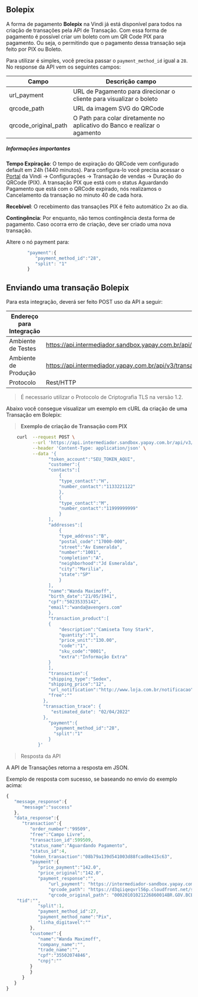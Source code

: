 ## Bolepix


A forma de pagamento **Bolepix** na Vindi já está disponível para todos na criação de transações pela API de Transação. Com essa forma de pagamento é possível criar um boleto com um QR Code PIX para pagamento. Ou seja, o permitindo que o pagamento dessa transação seja feito por PIX ou Boleto.

Para utilizar é simples, você precisa passar o `payment_method_id` igual a `28`. No response da API vem os seguintes campos:

| Campo                | Descrição campo                                                            |
|----------------------|----------------------------------------------------------------------------|
| url_payment          | URL de Pagamento para direcionar o cliente para visualizar o boleto        |
| qrcode_path          | URL da imagem SVG do QRCode                                                |
| qrcode_original_path | O Path para colar diretamente no aplicativo do Banco e realizar o agamento |



##### Informações importantes

**Tempo Expiração**: O tempo de expiração do QRCode vem configurado default em 24h (1440 minutos). Para configura-lo você precisa acessar o [Portal](https://intermediador.yapay.com.br/settings/sales) da Vindi -> Configurações -> Transação de vendas -> Duração do QRCode (PIX). A transação PIX que está com o status Aguardando Pagamento que está com o QRCode expirado, nós realizamos o Cancelamento da transação no minuto 40 de cada hora. 


**Recebível**: O recebimento das transações PIX é feito automático 2x ao dia.

**Contingência**: Por enquanto, não temos contingência desta forma de pagamento. Caso ocorra erro de criação, deve ser criado uma nova transação.


Altere o nó payment para:

```javascript
	    "payment":{  
	       "payment_method_id":"28",
	       "split": "1"
	    }
```


## Enviando uma transação Bolepix

Para esta integração, deverá ser feito <span class="post">POST</span> uso da API a seguir:

| Endereço para Integração |                                                                              |
|--------------------------|----------------------------------------------------------------------------|
| Ambiente de Testes       | https://api.intermediador.sandbox.yapay.com.br/api/v3/transactions/payment |
| Ambiente de Produção     | https://api.intermediador.yapay.com.br/api/v3/transactions/payment |
| Protocolo                | Rest/HTTP                                                                  |

> É necessario utilizar o Protocolo de Criptografia TLS na versão 1.2. 

Abaixo você consegue visualizar um exemplo em cURL da criação de uma Transação em Bolepix:

> **Exemplo de criação de Transação com PIX**

```bash
    curl  --request POST \
          --url 'https://api.intermediador.sandbox.yapay.com.br/api/v3/transactions/payment' \
          --header 'Content-Type: application/json' \
          --data '{  
                "token_account":"SEU_TOKEN_AQUI",
                "customer":{  
                "contacts":[  
                    {  
                    "type_contact":"H",
                    "number_contact":"1133221122"
                    },
                    {  
                    "type_contact":"M",
                    "number_contact":"11999999999"
                    }
                ],
                "addresses":[  
                    {  
                    "type_address":"B",
                    "postal_code":"17000-000",
                    "street":"Av Esmeralda",
                    "number":"1001",
                    "completion":"A",
                    "neighborhood":"Jd Esmeralda",
                    "city":"Marilia",
                    "state":"SP"
                    }
                ],
                "name":"Wanda Maximoff",
                "birth_date":"21/05/1941",
                "cpf":"50235335142",
                "email":"wanda@avengers.com"
                },
                "transaction_product":[  
                {  
                    "description":"Camiseta Tony Stark",
                    "quantity":"1",
                    "price_unit":"130.00",
                    "code":"1",
                    "sku_code":"0001",
                    "extra":"Informação Extra"
                }
                ],
                "transaction":{  
                "shipping_type":"Sedex",
                "shipping_price":"12",
                "url_notification":"http://www.loja.com.br/notificacao",
                "free":""
              },
              "transaction_trace": {
                 "estimated_date": "02/04/2022"
              },
                "payment":{  
                  "payment_method_id":"28",  
                  "split":"1"
                }
            }'

```


> Resposta da API

A API de Transações retorna a resposta em <span class="post">JSON</span>.

Exemplo de resposta com sucesso, se baseando no envio do exemplo acima:


```javascript
{
   "message_response":{
      "message":"success"
   },
   "data_response":{
      "transaction":{
         "order_number":"99509",
         "free":"Campo Livre",
         "transaction_id":599509,
         "status_name":"Aguardando Pagamento",
         "status_id":4,
         "token_transaction":"08b79a139d541003d88fcad8e415c63",
         "payment":{
            "price_payment":"142.0",
            "price_original":"142.0",
            "payment_response":"",
                "url_payment": "https://intermediador-sandbox.yapay.com.br/orders/bolepix/b047ff173b88f4dd3387a79a484f3756",
                "qrcode_path": "https://d3qiiqeqvrl56p.cloudfront.net/sandbox/2024/07/30/itau/N101240656_qrcode.svg",
                "qrcode_original_path": "00020101021226860014BR.GOV.BCB.PIX2564spi-h.itau.com.br/pix/qr/v2/e8772e8f-3e31-4766-831c-c3ce8f453b635204000053039865802BR5920CARVALHEIRA GERALDES6009SAO PAULO62070503***63048DAC",
	"tid":"",
            "split":1,
            "payment_method_id":27,
            "payment_method_name":"Pix",
            "linha_digitavel":""
         },
         "customer":{
            "name":"Wanda Maximoff",
            "company_name":"",
            "trade_name":"",
            "cpf":"35502074846",
            "cnpj":""
         }
         }
      }
   }
}
```
